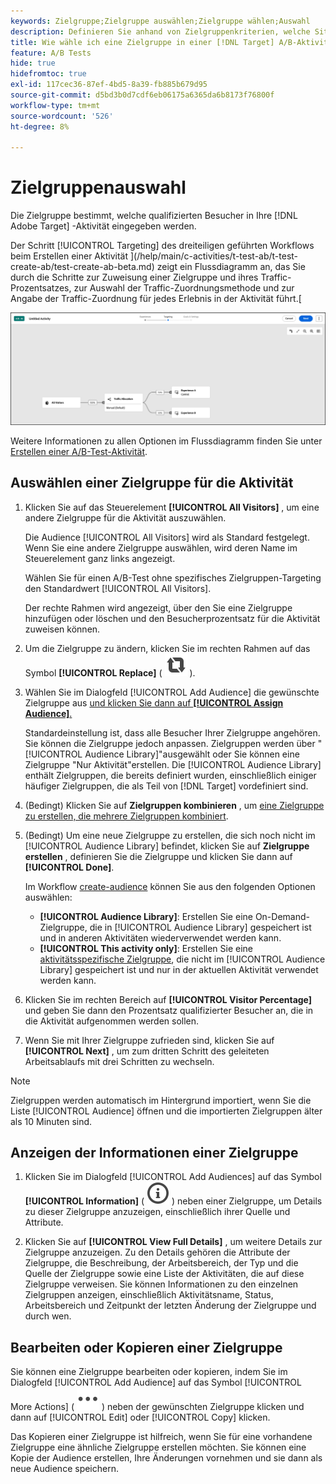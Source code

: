 ```yaml
---
keywords: Zielgruppe;Zielgruppe auswählen;Zielgruppe wählen;Auswahl
description: Definieren Sie anhand von Zielgruppenkriterien, welche Site-Besucher Ihrer Adobe [!DNL Target] Aktivität beitreten.
title: Wie wähle ich eine Zielgruppe in einer [!DNL Target] A/B-Aktivität aus?
feature: A/B Tests
hide: true
hidefromtoc: true
exl-id: 117cec36-87ef-4bd5-8a39-fb885b679d95
source-git-commit: d5bd3b0d7cdf6eb06175a6365da6b8173f76800f
workflow-type: tm+mt
source-wordcount: '526'
ht-degree: 8%

---
```


# Zielgruppenauswahl

Die Zielgruppe bestimmt, welche qualifizierten Besucher in Ihre [!DNL Adobe Target] -Aktivität eingegeben werden.

Der Schritt [!UICONTROL Targeting] des dreiteiligen geführten Workflows beim Erstellen einer Aktivität ](/help/main/c-activities/t-test-ab/t-test-create-ab/test-create-ab-beta.md) zeigt ein Flussdiagramm an, das Sie durch die Schritte zur Zuweisung einer Zielgruppe und ihres Traffic-Prozentsatzes, zur Auswahl der Traffic-Zuordnungsmethode und zur Angabe der Traffic-Zuordnung für jedes Erlebnis in der Aktivität führt.[

![Targeting-Schritt im A/B-Test](/help/main/c-activities/t-test-ab/t-test-create-ab/assets/ab_flow-new-ui.png)

Weitere Informationen zu allen Optionen im Flussdiagramm finden Sie unter [Erstellen einer A/B-Test-Aktivität](/help/main/c-activities/t-test-ab/t-test-create-ab/test-create-ab-beta.md).

## Auswählen einer Zielgruppe für die Aktivität

1. Klicken Sie auf das Steuerelement **[!UICONTROL All Visitors]** , um eine andere Zielgruppe für die Aktivität auszuwählen.

   Die Audience [!UICONTROL All Visitors] wird als Standard festgelegt. Wenn Sie eine andere Zielgruppe auswählen, wird deren Name im Steuerelement ganz links angezeigt.

   Wählen Sie für einen A/B-Test ohne spezifisches Zielgruppen-Targeting den Standardwert [!UICONTROL All Visitors].

   Der rechte Rahmen wird angezeigt, über den Sie eine Zielgruppe hinzufügen oder löschen und den Besucherprozentsatz für die Aktivität zuweisen können.

1. Um die Zielgruppe zu ändern, klicken Sie im rechten Rahmen auf das Symbol **[!UICONTROL Replace]** ( ![Ersetzen-Symbol](/help/main/assets/icons/Retweet.svg) ).

1. Wählen Sie im Dialogfeld [!UICONTROL Add Audience] die gewünschte Zielgruppe aus [ und klicken Sie dann auf **[!UICONTROL Assign Audience]**.](/help/main/c-activities/t-test-ab/t-test-create-ab/ab-audience.md)

   Standardeinstellung ist, dass alle Besucher Ihrer Zielgruppe angehören. Sie können die Zielgruppe jedoch anpassen. Zielgruppen werden über &quot;[!UICONTROL Audience Library]&quot;ausgewählt oder Sie können eine Zielgruppe &quot;Nur Aktivität&quot;erstellen. Die [!UICONTROL Audience Library] enthält Zielgruppen, die bereits definiert wurden, einschließlich einiger häufiger Zielgruppen, die als Teil von [!DNL Target] vordefiniert sind.

1. (Bedingt) Klicken Sie auf **Zielgruppen kombinieren** , um [eine Zielgruppe zu erstellen, die mehrere Zielgruppen kombiniert](/help/main/c-target/combining-multiple-audiences.md).

1. (Bedingt) Um eine neue Zielgruppe zu erstellen, die sich noch nicht im [!UICONTROL Audience Library] befindet, klicken Sie auf **Zielgruppe erstellen** , definieren Sie die Zielgruppe und klicken Sie dann auf **[!UICONTROL Done]**.

   Im Workflow [create-audience](/help/main/c-target/c-audiences/audiences.md) können Sie aus den folgenden Optionen auswählen:

   * **[!UICONTROL Audience Library]**: Erstellen Sie eine On-Demand-Zielgruppe, die in [!UICONTROL Audience Library] gespeichert ist und in anderen Aktivitäten wiederverwendet werden kann.
   * **[!UICONTROL This activity only]**: Erstellen Sie eine [aktivitätsspezifische Zielgruppe](/help/main/c-target/creating-activity-only-audience.md), die nicht im [!UICONTROL Audience Library] gespeichert ist und nur in der aktuellen Aktivität verwendet werden kann.

1. Klicken Sie im rechten Bereich auf **[!UICONTROL Visitor Percentage]** und geben Sie dann den Prozentsatz qualifizierter Besucher an, die in die Aktivität aufgenommen werden sollen.

1. Wenn Sie mit Ihrer Zielgruppe zufrieden sind, klicken Sie auf **[!UICONTROL Next]** , um zum dritten Schritt des geleiteten Arbeitsablaufs mit drei Schritten zu wechseln.

>[!NOTE]
>
>Zielgruppen werden automatisch im Hintergrund importiert, wenn Sie die Liste [!UICONTROL Audience] öffnen und die importierten Zielgruppen älter als 10 Minuten sind.

## Anzeigen der Informationen einer Zielgruppe

1. Klicken Sie im Dialogfeld [!UICONTROL Add Audiences] auf das Symbol **[!UICONTROL Information]** ( ![Infosymbol](/help/main/assets/icons/InfoOutline.svg) ) neben einer Zielgruppe, um Details zu dieser Zielgruppe anzuzeigen, einschließlich ihrer Quelle und Attribute.

1. Klicken Sie auf **[!UICONTROL View Full Details]** , um weitere Details zur Zielgruppe anzuzeigen. Zu den Details gehören die Attribute der Zielgruppe, die Beschreibung, der Arbeitsbereich, der Typ und die Quelle der Zielgruppe sowie eine Liste der Aktivitäten, die auf diese Zielgruppe verweisen. Sie können Informationen zu den einzelnen Zielgruppen anzeigen, einschließlich Aktivitätsname, Status, Arbeitsbereich und Zeitpunkt der letzten Änderung der Zielgruppe und durch wen.

## Bearbeiten oder Kopieren einer Zielgruppe

Sie können eine Zielgruppe bearbeiten oder kopieren, indem Sie im Dialogfeld [!UICONTROL Add Audience] auf das Symbol [!UICONTROL More Actions] ( ![Symbol für weitere Aktionen](/help/main/assets/icons/More.svg) ) neben der gewünschten Zielgruppe klicken und dann auf [!UICONTROL Edit] oder [!UICONTROL Copy] klicken.

Das Kopieren einer Zielgruppe ist hilfreich, wenn Sie für eine vorhandene Zielgruppe eine ähnliche Zielgruppe erstellen möchten. Sie können eine Kopie der Audience erstellen, Ihre Änderungen vornehmen und sie dann als neue Audience speichern.
